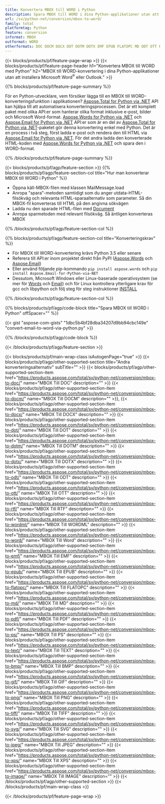 ```yaml
---
title: Konvertera MBOX till WORD i Python
description: Spara MBOX till WORD i dina Python-applikationer utan att använda Microsoft Outlook eller Word 
url: /sv/python-net/conversion/mbox-to-word/
family: total
platformtag: Python
feature: conversion
informat: MBOX
outformat: WORD
otherformats: DOC DOCM DOCX DOT DOTM DOTX EMF EPUB FLATOPC MD ODT OTT PCL PDF PS RTF TEXT WORD WORDML BMP GIF IMAGE JPEG TIFF PNG SVG XPS
---
```

{{< blocks/products/pf/feature-page-wrap >}}
{{< blocks/products/pf/feature-page-header h1="Konvertera MBOX till WORD med Python" h2="MBOX till WORD-konvertering i dina Python-applikationer utan att installera Microsoft Word<sup>&reg;</sup> eller Outlook." >}}

{{% blocks/products/pf/feature-page-summary %}}

För en Python-utvecklare, vem försöker lägga till en MBOX till WORD-konverteringsfunktion i applikationen? [Aspose.Total for Python via .NET](https://products.aspose.com/total/python-net/) API kan hjälpa till att automatisera konverteringsprocessen. Det är ett komplett paket med olika API:er som hanterar olika format inklusive e-post, bilder och Microsoft Word-format. [Aspose.Words for Python via .NET](https://products.aspose.com/words/python-net/) och [Aspose.Email for Python via .NET](https://products.aspose.com/email/python-net/) API:er som är en del av [Aspose.Total for Python via .NET](https://products.aspose.com/total/python-net/)-paketet gör denna konvertering enkel med Python. Det är en process i två steg, först ladda e-post och rendera den till HTML via [Aspose.Email for Python via .NET](https://products.aspose.com/email/python-net/). För det andra ladda den konverterade HTML-koden med [Aspose.Words for Python via .NET](https://products.aspose.com/words/python-net/) och spara den i WORD-format.

{{% /blocks/products/pf/feature-page-summary %}}

{{< blocks/products/pf/agp/feature-section >}}
{{% blocks/products/pf/agp/feature-section-col title="Hur man konverterar MBOX till WORD i Python" %}}

- Öppna käll-MBOX-filen med klassen MailMessage.load
- Anropa "spara"-metoden samtidigt som du anger utdata-HTML-filsökväg och relevanta HTML-sparaalternativ som parameter. Så din MBOX-fil konverteras till HTML på den angivna sökvägen
- Ladda nu den sparade HTML-filen med [Document](https://reference.aspose.com/words/python-net/aspose.words/document/)
- Anropa sparmetoden med relevant filsökväg. Så äntligen konverteras MBOX

{{% /blocks/products/pf/agp/feature-section-col %}}

{{% blocks/products/pf/agp/feature-section-col title="Konverteringskrav" %}}

- För MBOX till WORD-konvertering krävs Python 3.5 eller senare
- Referera till API:er inom projektet direkt från PyPI ([Aspose.Words](https://pypi.org/project/aspose-words/) och [Aspose.Email](https://pypi.org/project/Aspose.Email-for-Python-via-NET/))
- Eller använd följande pip-kommando ```pip install aspose.words``` och ```pip install Aspose.Email-for-Python-via-NET``` 
- Dessutom, Microsoft Windows eller Linux-baserade operativsystem (se mer för [Words](https://docs.aspose.com/words/python-net/system-requirements/) och [Email](https://docs.aspose.com/email/python-net/system-requirements/)) och för Linux kontrollera ytterligare krav för gcc och libpython och följ steg för steg instruktioner [INSTALL](https://docs.aspose.com/words/python-net/installation/)
 

{{% /blocks/products/pf/agp/feature-section-col %}}

{{% blocks/products/pf/agp/code-block title="Spara MBOX till WORD i Python" offSpacer="" %}}

{{< gist "aspose-com-gists" "1dbc5b4bf28dba34207d9bb94cbc149e" "convert-email-to-word-via-python.py" >}}

{{% /blocks/products/pf/agp/code-block %}}

{{< /blocks/products/pf/agp/feature-section >}}

{{< blocks/products/pf/main-wrap-class isAutogenPage="true" >}}
{{< blocks/products/pf/agp/other-supported-section title="Andra konverteringsalternativ" subTitle="" >}}
{{< blocks/products/pf/agp/other-supported-section-item href="https://products.aspose.com/total/sv/python-net/conversion/mbox-to-doc/" name="MBOX Till DOC" description="" >}}
{{< blocks/products/pf/agp/other-supported-section-item href="https://products.aspose.com/total/sv/python-net/conversion/mbox-to-docm/" name="MBOX Till DOCM" description="" >}},
{{< blocks/products/pf/agp/other-supported-section-item href="https://products.aspose.com/total/sv/python-net/conversion/mbox-to-docx/" name="MBOX Till DOCX" description="" >}}
{{< blocks/products/pf/agp/other-supported-section-item href="https://products.aspose.com/total/sv/python-net/conversion/mbox-to-dot/" name="MBOX Till DOT" description="" >}}
{{< blocks/products/pf/agp/other-supported-section-item href="https://products.aspose.com/total/sv/python-net/conversion/mbox-to-dotm/" name="MBOX Till DOTM" description="" >}}
{{< blocks/products/pf/agp/other-supported-section-item href="https://products.aspose.com/total/sv/python-net/conversion/mbox-to-dotx/" name="MBOX Till DOTX" description="" >}}
{{< blocks/products/pf/agp/other-supported-section-item href="https://products.aspose.com/total/sv/python-net/conversion/mbox-to-odt/" name="MBOX Till ODT" description="" >}}
{{< blocks/products/pf/agp/other-supported-section-item href="https://products.aspose.com/total/sv/python-net/conversion/mbox-to-ott/" name="MBOX Till OTT" description="" >}}
{{< blocks/products/pf/agp/other-supported-section-item href="https://products.aspose.com/total/sv/python-net/conversion/mbox-to-rtf/" name="MBOX Till RTF" description="" >}}
{{< blocks/products/pf/agp/other-supported-section-item href="https://products.aspose.com/total/sv/python-net/conversion/mbox-to-wordml/" name="MBOX Till WORDML" description="" >}}
{{< blocks/products/pf/agp/other-supported-section-item href="https://products.aspose.com/total/sv/python-net/conversion/mbox-to-word/" name="MBOX Till Word" description="" >}}
{{< blocks/products/pf/agp/other-supported-section-item href="https://products.aspose.com/total/sv/python-net/conversion/mbox-to-emf/" name="MBOX Till EMF" description="" >}}
{{< blocks/products/pf/agp/other-supported-section-item href="https://products.aspose.com/total/sv/python-net/conversion/mbox-to-epub/" name="MBOX Till EPUB" description="" >}}
{{< blocks/products/pf/agp/other-supported-section-item href="https://products.aspose.com/total/sv/python-net/conversion/mbox-to-flatopc/" name="MBOX Till FLATOPC" description="" >}}
{{< blocks/products/pf/agp/other-supported-section-item href="https://products.aspose.com/total/sv/python-net/conversion/mbox-to-md/" name="MBOX Till MD" description="" >}}
{{< blocks/products/pf/agp/other-supported-section-item href="https://products.aspose.com/total/sv/python-net/conversion/mbox-to-pdf/" name="MBOX Till PDF" description="" >}}
{{< blocks/products/pf/agp/other-supported-section-item href="https://products.aspose.com/total/sv/python-net/conversion/mbox-to-ps/" name="MBOX Till PS" description="" >}}
{{< blocks/products/pf/agp/other-supported-section-item href="https://products.aspose.com/total/sv/python-net/conversion/mbox-to-text/" name="MBOX Till TEXT" description="" >}}
{{< blocks/products/pf/agp/other-supported-section-item href="https://products.aspose.com/total/sv/python-net/conversion/mbox-to-bmp/" name="MBOX Till BMP" description="" >}}
{{< blocks/products/pf/agp/other-supported-section-item href="https://products.aspose.com/total/sv/python-net/conversion/mbox-to-gif/" name="MBOX Till GIF" description="" >}}
{{< blocks/products/pf/agp/other-supported-section-item href="https://products.aspose.com/total/sv/python-net/conversion/mbox-to-png/" name="MBOX Till PNG" description="" >}}
{{< blocks/products/pf/agp/other-supported-section-item href="https://products.aspose.com/total/sv/python-net/conversion/mbox-to-tiff/" name="MBOX Till TIFF" description="" >}}
{{< blocks/products/pf/agp/other-supported-section-item href="https://products.aspose.com/total/sv/python-net/conversion/mbox-to-svg/" name="MBOX Till SVG" description="" >}}
{{< blocks/products/pf/agp/other-supported-section-item href="https://products.aspose.com/total/sv/python-net/conversion/mbox-to-jpeg/" name="MBOX Till JPEG" description="" >}}
{{< blocks/products/pf/agp/other-supported-section-item href="https://products.aspose.com/total/sv/python-net/conversion/mbox-to-xps/" name="MBOX Till XPS" description="" >}}
{{< blocks/products/pf/agp/other-supported-section-item href="https://products.aspose.com/total/sv/python-net/conversion/mbox-to-image/" name="MBOX Till IMAGE" description="" >}}
{{< /blocks/products/pf/agp/other-supported-section >}}
{{< /blocks/products/pf/main-wrap-class >}}

{{< /blocks/products/pf/feature-page-wrap >}}